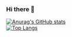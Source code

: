 ### Hi there 👋

<!--
**Karim-W/karim-w** is a ✨ _special_ ✨ repository because its `README.md` (this file) appears on your GitHub profile.

Here are some ideas to get you started:

- 🔭 I’m currently working on ...
- 🌱 I’m currently learning ...
- 👯 I’m looking to collaborate on ...
- 🤔 I’m looking for help with ...
- 💬 Ask me about ...
- 📫 How to reach me: ...
- 😄 Pronouns: ...
- ⚡ Fun fact: ...
-->

[![Anurag's GitHub stats](https://github-readme-stats.vercel.app/api?username=karim-w&count_private=true&theme=radical&show_icons=true)](https://github.com/anuraghazra/github-readme-stats)
<br/>
[![Top Langs](https://github-readme-stats.vercel.app/api/top-langs/?username=karim-w&hide=objective-c,tex,java,HTML,C,C++,javaScript,makefile&count_private=true&theme=radical&show_icons=true&exclude_repo=github-readme-stats,anuraghazra.github.io)](https://github.com/anuraghazra/github-readme-stats)
